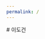 ```yaml
---
permalink: /
---
```


<link rel="preconnect" href="https://fonts.googleapis.com">
<link rel="preconnect" href="https://fonts.gstatic.com" crossorigin>
<link href="https://fonts.googleapis.com/css2?family=Noto+Serif+KR:wght@200..900&display=swap" rel="stylesheet">


<div style="font-family: "Noto Serif KR", serif; font-optical-sizing: auto; font-style: normal;">
# 이도건
</div>

